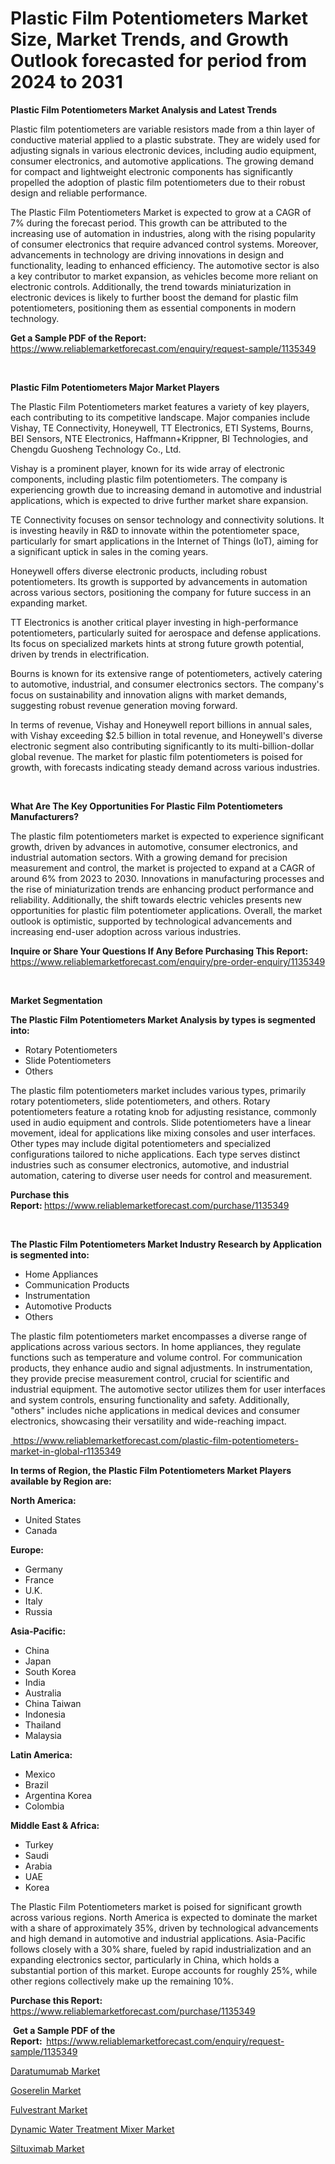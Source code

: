 <p><h1>Plastic Film Potentiometers Market Size, Market Trends, and Growth Outlook forecasted for period from 2024 to 2031</h1></p><p><strong>Plastic Film Potentiometers Market Analysis and Latest Trends</strong></p>
<p><p>Plastic film potentiometers are variable resistors made from a thin layer of conductive material applied to a plastic substrate. They are widely used for adjusting signals in various electronic devices, including audio equipment, consumer electronics, and automotive applications. The growing demand for compact and lightweight electronic components has significantly propelled the adoption of plastic film potentiometers due to their robust design and reliable performance.</p><p>The Plastic Film Potentiometers Market is expected to grow at a CAGR of 7% during the forecast period. This growth can be attributed to the increasing use of automation in industries, along with the rising popularity of consumer electronics that require advanced control systems. Moreover, advancements in technology are driving innovations in design and functionality, leading to enhanced efficiency. The automotive sector is also a key contributor to market expansion, as vehicles become more reliant on electronic controls. Additionally, the trend towards miniaturization in electronic devices is likely to further boost the demand for plastic film potentiometers, positioning them as essential components in modern technology.</p></p>
<p><strong>Get a Sample PDF of the Report:&nbsp;</strong> <a href="https://www.reliablemarketforecast.com/enquiry/request-sample/1135349?utm_campaign=1743&utm_medium=2&utm_source=Github&utm_content=ia&utm_term=20122024&utm_id=plastic-film-potentiometers">https://www.reliablemarketforecast.com/enquiry/request-sample/1135349</a></p>
<p>&nbsp;</p>
<p><strong>Plastic Film Potentiometers Major Market Players</strong></p>
<p><p>The Plastic Film Potentiometers market features a variety of key players, each contributing to its competitive landscape. Major companies include Vishay, TE Connectivity, Honeywell, TT Electronics, ETI Systems, Bourns, BEI Sensors, NTE Electronics, Haffmann+Krippner, BI Technologies, and Chengdu Guosheng Technology Co., Ltd. </p><p>Vishay is a prominent player, known for its wide array of electronic components, including plastic film potentiometers. The company is experiencing growth due to increasing demand in automotive and industrial applications, which is expected to drive further market share expansion.</p><p>TE Connectivity focuses on sensor technology and connectivity solutions. It is investing heavily in R&D to innovate within the potentiometer space, particularly for smart applications in the Internet of Things (IoT), aiming for a significant uptick in sales in the coming years.</p><p>Honeywell offers diverse electronic products, including robust potentiometers. Its growth is supported by advancements in automation across various sectors, positioning the company for future success in an expanding market.</p><p>TT Electronics is another critical player investing in high-performance potentiometers, particularly suited for aerospace and defense applications. Its focus on specialized markets hints at strong future growth potential, driven by trends in electrification.</p><p>Bourns is known for its extensive range of potentiometers, actively catering to automotive, industrial, and consumer electronics sectors. The company's focus on sustainability and innovation aligns with market demands, suggesting robust revenue generation moving forward.</p><p>In terms of revenue, Vishay and Honeywell report billions in annual sales, with Vishay exceeding $2.5 billion in total revenue, and Honeywell's diverse electronic segment also contributing significantly to its multi-billion-dollar global revenue. The market for plastic film potentiometers is poised for growth, with forecasts indicating steady demand across various industries.</p></p>
<p>&nbsp;</p>
<p><strong>What Are The Key Opportunities For Plastic Film Potentiometers Manufacturers?</strong></p>
<p><p>The plastic film potentiometers market is expected to experience significant growth, driven by advances in automotive, consumer electronics, and industrial automation sectors. With a growing demand for precision measurement and control, the market is projected to expand at a CAGR of around 6% from 2023 to 2030. Innovations in manufacturing processes and the rise of miniaturization trends are enhancing product performance and reliability. Additionally, the shift towards electric vehicles presents new opportunities for plastic film potentiometer applications. Overall, the market outlook is optimistic, supported by technological advancements and increasing end-user adoption across various industries.</p></p>
<p><strong>Inquire or Share Your Questions If Any Before Purchasing This Report:</strong> <a href="https://www.reliablemarketforecast.com/enquiry/pre-order-enquiry/1135349?utm_campaign=1743&utm_medium=2&utm_source=Github&utm_content=ia&utm_term=20122024&utm_id=plastic-film-potentiometers">https://www.reliablemarketforecast.com/enquiry/pre-order-enquiry/1135349</a></p>
<p>&nbsp;</p>
<p><strong>Market Segmentation</strong></p>
<p><strong>The Plastic Film Potentiometers Market Analysis by types is segmented into:</strong></p>
<p><ul><li>Rotary Potentiometers</li><li>Slide Potentiometers</li><li>Others</li></ul></p>
<p><p>The plastic film potentiometers market includes various types, primarily rotary potentiometers, slide potentiometers, and others. Rotary potentiometers feature a rotating knob for adjusting resistance, commonly used in audio equipment and controls. Slide potentiometers have a linear movement, ideal for applications like mixing consoles and user interfaces. Other types may include digital potentiometers and specialized configurations tailored to niche applications. Each type serves distinct industries such as consumer electronics, automotive, and industrial automation, catering to diverse user needs for control and measurement.</p></p>
<p><strong>Purchase this Report:&nbsp;</strong><a href="https://www.reliablemarketforecast.com/purchase/1135349?utm_campaign=1743&utm_medium=2&utm_source=Github&utm_content=ia&utm_term=20122024&utm_id=plastic-film-potentiometers">https://www.reliablemarketforecast.com/purchase/1135349</a></p>
<p>&nbsp;</p>
<p><strong>The Plastic Film Potentiometers Market Industry Research by Application is segmented into:</strong></p>
<p><ul><li>Home Appliances</li><li>Communication Products</li><li>Instrumentation</li><li>Automotive Products</li><li>Others</li></ul></p>
<p><p>The plastic film potentiometers market encompasses a diverse range of applications across various sectors. In home appliances, they regulate functions such as temperature and volume control. For communication products, they enhance audio and signal adjustments. In instrumentation, they provide precise measurement control, crucial for scientific and industrial equipment. The automotive sector utilizes them for user interfaces and system controls, ensuring functionality and safety. Additionally, "others" includes niche applications in medical devices and consumer electronics, showcasing their versatility and wide-reaching impact.</p></p>
<p><a href="https://www.reliablemarketforecast.com/plastic-film-potentiometers-market-in-global-r1135349?utm_campaign=1743&utm_medium=2&utm_source=Github&utm_content=ia&utm_term=20122024&utm_id=plastic-film-potentiometers">&nbsp;https://www.reliablemarketforecast.com/plastic-film-potentiometers-market-in-global-r1135349</a></p>
<p><strong>In terms of Region, the Plastic Film Potentiometers Market Players available by Region are:</strong></p>
<p>
    <p> <strong> North America: </strong>
        <ul>
            <li>United States</li>
            <li>Canada</li>
        </ul>
        </p> 
    <p> <strong> Europe: </strong>
        <ul>
            <li>Germany</li>
            <li>France</li>
            <li>U.K.</li>
            <li>Italy</li>
            <li>Russia</li>
        </ul>
        </p> 
    <p> <strong> Asia-Pacific: </strong>
        <ul>
            <li>China</li>
            <li>Japan</li>
            <li>South Korea</li>
            <li>India</li>
            <li>Australia</li>
            <li>China Taiwan</li>
            <li>Indonesia</li>
            <li>Thailand</li>
            <li>Malaysia</li>
        </ul>
        </p> 
    <p> <strong> Latin America: </strong>
        <ul>
            <li>Mexico</li>
            <li>Brazil</li>
            <li>Argentina Korea</li>
            <li>Colombia</li>
        </ul>
        </p> 
    <p> <strong> Middle East & Africa: </strong>
        <ul>
            <li>Turkey</li>
            <li>Saudi</li>
            <li>Arabia</li>
            <li>UAE</li>
            <li>Korea</li>
        </ul>
    </p>
    </p>
<p><p>The Plastic Film Potentiometers market is poised for significant growth across various regions. North America is expected to dominate the market with a share of approximately 35%, driven by technological advancements and high demand in automotive and industrial applications. Asia-Pacific follows closely with a 30% share, fueled by rapid industrialization and an expanding electronics sector, particularly in China, which holds a substantial portion of this market. Europe accounts for roughly 25%, while other regions collectively make up the remaining 10%.</p></p>
<p><strong>Purchase this Report: </strong><a href="https://www.reliablemarketforecast.com/purchase/1135349?utm_campaign=1743&utm_medium=2&utm_source=Github&utm_content=ia&utm_term=20122024&utm_id=plastic-film-potentiometers">https://www.reliablemarketforecast.com/purchase/1135349</a></p>
<p>&nbsp;<strong>Get a Sample PDF of the Report:&nbsp;&nbsp;</strong><a href="https://www.reliablemarketforecast.com/enquiry/request-sample/1135349?utm_campaign=1743&utm_medium=2&utm_source=Github&utm_content=ia&utm_term=20122024&utm_id=plastic-film-potentiometers">https://www.reliablemarketforecast.com/enquiry/request-sample/1135349</a></p>
<p><strong></strong></p>
<p><p><a href="https://www.linkedin.com/pulse/daratumumab-market-analysis-2024-2031-projected-intense-rk2fe?utm_campaign=1743&utm_medium=2&utm_source=Github&utm_content=ia&utm_term=20122024&utm_id=plastic-film-potentiometers">Daratumumab Market</a></p><p><a href="https://www.linkedin.com/pulse/insights-goserelin-industry-market-financial-status-size-soqqe?utm_campaign=1743&utm_medium=2&utm_source=Github&utm_content=ia&utm_term=20122024&utm_id=plastic-film-potentiometers">Goserelin Market</a></p><p><a href="https://www.linkedin.com/pulse/market-trends-growth-fulvestrant-industry-105-cagr-forecast-cwgte?utm_campaign=1743&utm_medium=2&utm_source=Github&utm_content=ia&utm_term=20122024&utm_id=plastic-film-potentiometers">Fulvestrant Market</a></p><p><a href="https://github.com/marlanamarvn/Market-Research-Report-List-1/blob/main/dynamic-water-treatment-mixer-market.md?utm_campaign=1743&utm_medium=2&utm_source=Github&utm_content=ia&utm_term=20122024&utm_id=plastic-film-potentiometers">Dynamic Water Treatment Mixer Market</a></p><p><a href="https://www.linkedin.com/pulse/industry-insights-global-siltuximab-markets-growth-projections-uypjf?utm_campaign=1743&utm_medium=2&utm_source=Github&utm_content=ia&utm_term=20122024&utm_id=plastic-film-potentiometers">Siltuximab Market</a></p></p>